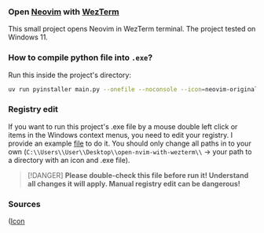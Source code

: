 ### Open [Neovim](https://neovim.io/) with [WezTerm](https://wezterm.org/)
This small project opens Neovim in WezTerm terminal.
The project tested on Windows 11.

### How to compile python file into `.exe`?
Run this inside the project's directory:
```bash
uv run pyinstaller main.py --onefile --noconsole --icon=neovim-original.ico
```

### Registry edit
If you want to run this project's .exe file by a mouse double left click or items in the Windows context menus, you need to edit your registry.
I provide an example [file](open_with_nvim_with_wezterm.reg) to do it.
You should only change all paths in to your own (`C:\\Users\\User\\Desktop\\open-nvim-with-wezterm\\` -> your path to a directory with an icon and .exe file).
> [!DANGER]
> **Please double-check this file before run it! Understand all changes it will apply. Manual registry edit can be dangerous!**

### Sources
([Icon](https://github.com/devicons/devicon/blob/master/icons/neovim/neovim-original.svg)
